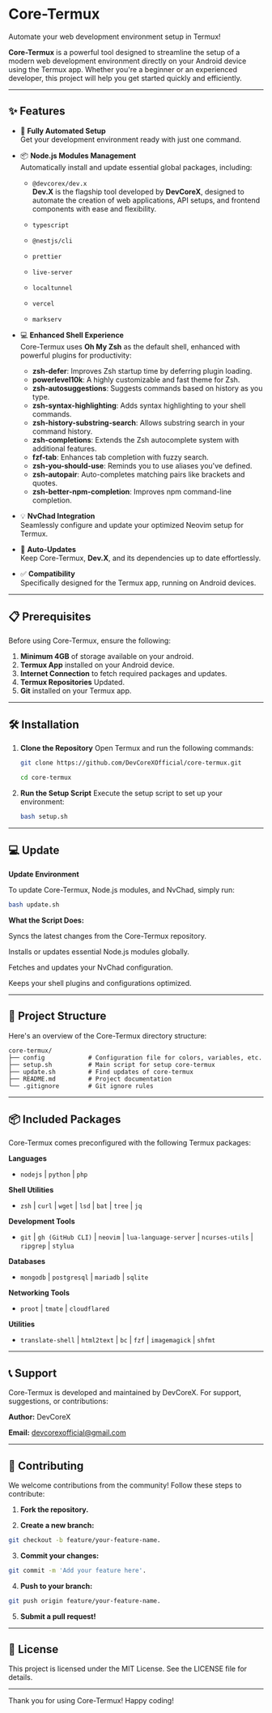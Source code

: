 # **Core-Termux**

Automate your web development environment setup in Termux!

**Core-Termux** is a powerful tool designed to streamline the setup of a modern web development environment directly on your Android device using the Termux app. Whether you're a beginner or an experienced developer, this project will help you get started quickly and efficiently.

---

## **✨ Features**

- 🚀 **Fully Automated Setup**  
  Get your development environment ready with just one command.

- 📦 **Node.js Modules Management**  
  Automatically install and update essential global packages, including:  
  - `@devcorex/dev.x`  
    **Dev.X** is the flagship tool developed by **DevCoreX**, designed to automate the creation of web applications, API setups, and frontend components with ease and flexibility.

  - `typescript`  
  - `@nestjs/cli`  
  - `prettier`  
  - `live-server`  
  - `localtunnel`  
  - `vercel`
  - `markserv`

- 💻 **Enhanced Shell Experience**  
  Core-Termux uses **Oh My Zsh** as the default shell, enhanced with powerful plugins for productivity:  
  - **zsh-defer**: Improves Zsh startup time by deferring plugin loading.  
  - **powerlevel10k**: A highly customizable and fast theme for Zsh.  
  - **zsh-autosuggestions**: Suggests commands based on history as you type.  
  - **zsh-syntax-highlighting**: Adds syntax highlighting to your shell commands.  
  - **zsh-history-substring-search**: Allows substring search in your command history.  
  - **zsh-completions**: Extends the Zsh autocomplete system with additional features.  
  - **fzf-tab**: Enhances tab completion with fuzzy search.  
  - **zsh-you-should-use**: Reminds you to use aliases you've defined.  
  - **zsh-autopair**: Auto-completes matching pairs like brackets and quotes.  
  - **zsh-better-npm-completion**: Improves npm command-line completion.

- 💡 **NvChad Integration**  
  Seamlessly configure and update your optimized Neovim setup for Termux.

- 🔄 **Auto-Updates**  
  Keep Core-Termux, **Dev.X**, and its dependencies up to date effortlessly.

- ✅ **Compatibility**  
  Specifically designed for the Termux app, running on Android devices.

---

## **📋 Prerequisites**

Before using Core-Termux, ensure the following:
1. **Minimum 4GB** of storage available on your android.
2. **Termux App** installed on your Android device.
3. **Internet Connection** to fetch required packages and updates.
4. **Termux Repositories** Updated.
5. **Git** installed on your Termux app.

---

## **🛠 Installation**

1. **Clone the Repository**
  Open Termux and run the following commands:

   ```bash
   git clone https://github.com/DevCoreXOfficial/core-termux.git
   ```
   ```bash
   cd core-termux
   ```

2. **Run the Setup Script**
Execute the setup script to set up your environment:
   ```bash
   bash setup.sh
   ```

---

## **💻 Update**

**Update Environment**

To update Core-Termux, Node.js modules, and NvChad, simply run:

```bash
bash update.sh
```

**What the Script Does:**

Syncs the latest changes from the Core-Termux repository.

Installs or updates essential Node.js modules globally.

Fetches and updates your NvChad configuration.

Keeps your shell plugins and configurations optimized.

---

## **📂 Project Structure**

Here's an overview of the Core-Termux directory structure:

```
core-termux/
├── config            # Configuration file for colors, variables, etc.
├── setup.sh          # Main script for setup core-termux
├── update.sh         # Find updates of core-termux
├── README.md         # Project documentation
└── .gitignore        # Git ignore rules
```

---

## **📦 Included Packages**

Core-Termux comes preconfigured with the following Termux packages:

**Languages**

- `nodejs` | `python` | `php`

**Shell Utilities**

- `zsh` | `curl` | `wget` | `lsd` | `bat` | `tree` | `jq`

**Development Tools**

- `git` | `gh (GitHub CLI)` | `neovim` | `lua-language-server` | `ncurses-utils` | `ripgrep` | `stylua`

**Databases**

- `mongodb` | `postgresql` | `mariadb` | `sqlite`

**Networking Tools**

- `proot` | `tmate` | `cloudflared`

**Utilities**

- `translate-shell` | `html2text` | `bc` | `fzf` | `imagemagick` | `shfmt`

---

## **📞 Support**

Core-Termux is developed and maintained by DevCoreX. For support, suggestions, or contributions:

**Author:** DevCoreX

**Email:** devcorexofficial@gmail.com

---

## **🎉 Contributing**

We welcome contributions from the community! Follow these steps to contribute:

1. **Fork the repository.**

2. **Create a new branch:**
```bash
git checkout -b feature/your-feature-name.
```

3. **Commit your changes:**
```bash
git commit -m 'Add your feature here'.
```

4. **Push to your branch:**
```bash
git push origin feature/your-feature-name.
```

5. **Submit a pull request!**

---

## **📄 License**

This project is licensed under the MIT License. See the LICENSE file for details.

---

Thank you for using Core-Termux! Happy coding!
